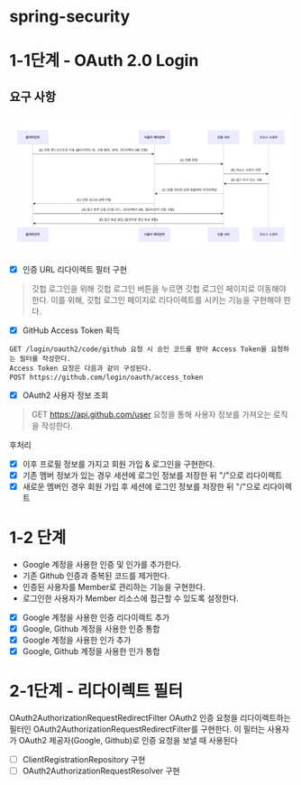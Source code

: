 # spring-security

# 1-1단계 - OAuth 2.0 Login

## 요구 사항
![img.png](imges/Oauth2.0Login.png)

- [X] 인증 URL 리다이렉트 필터 구현
> 깃헙 로그인을 위해 깃헙 로그인 버튼을 누르면 깃헙 로그인 페이지로 이동해야한다. 이를 위해, 깃헙 로그인 페이지로 리다이렉트를 시키는 기능을 구현해야 한다.
- [X] GitHub Access Token 획득
```text
GET /login/oauth2/code/github 요청 시 승인 코드를 받아 Access Token을 요청하는 필터를 작성한다.
Access Token 요청은 다음과 같이 구성된다.
POST https://github.com/login/oauth/access_token
```
- [X] OAuth2 사용자 정보 조회
> GET https://api.github.com/user 요청을 통해 사용자 정보를 가져오는 로직을 작성한다.

후처리
- [X] 이후 프로필 정보를 가지고 회원 가입 & 로그인을 구현한다.
- [X] 기존 멤버 정보가 있는 경우 세션에 로그인 정보를 저장한 뒤 "/"으로 리다이렉트
- [X] 새로운 멤버인 경우 회원 가입 후 세션에 로그인 정보를 저장한 뒤 "/"으로 리다이렉트

# 1-2 단계 
- Google 계정을 사용한 인증 및 인가를 추가한다.
- 기존 Github 인증과 중복된 코드를 제거한다.
- 인증된 사용자를 Member로 관리하는 기능을 구현한다.
- 로그인한 사용자가 Member 리소스에 접근할 수 있도록 설정한다.

- [X] Google 계정을 사용한 인증 리다이렉트 추가 
- [X] Google, Github 계정을 사용한 인증 통합
- [X] Google 계정을 사용한 인가 추가 
- [X] Google, Github 계정을 사용한 인가 통합

# 2-1단계 - 리다이렉트 필터
OAuth2AuthorizationRequestRedirectFilter
OAuth2 인증 요청을 리다이렉트하는 필터인 OAuth2AuthorizationRequestRedirectFilter를 구현한다. 
이 필터는 사용자가 OAuth2 제공자(Google, Github)로 인증 요청을 보낼 때 사용된다
- [ ] ClientRegistrationRepository 구현 
- [ ] OAuth2AuthorizationRequestResolver 구현 
